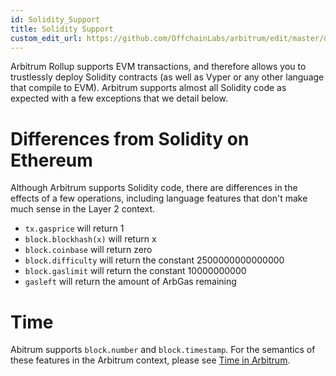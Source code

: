 ```yaml
---
id: Solidity_Support
title: Solidity Support
custom_edit_url: https://github.com/OffchainLabs/arbitrum/edit/master/docs/Solidity_Support.md
---
```


Arbitrum Rollup supports EVM transactions, and therefore allows you to trustlessly deploy Solidity contracts (as well as Vyper or any other language that compile to EVM). Arbitrum supports almost all Solidity code as expected with a few exceptions that we detail below.

# Differences from Solidity on Ethereum

Although Arbitrum supports Solidity code, there are differences in the effects of a few operations, including language features that don't make much sense in the Layer 2 context.

- `tx.gasprice` will return 1
- `block.blockhash(x)` will return x
- `block.coinbase` will return zero
- `block.difficulty` will return the constant 2500000000000000
- `block.gaslimit` will return the constant 10000000000
- `gasleft` will return the amount of ArbGas remaining


# Time

Abitrum supports `block.number` and `block.timestamp`. For the semantics of these features in the Arbitrum context, please see [Time in Arbitrum](Time_in_Arbitrum.md).